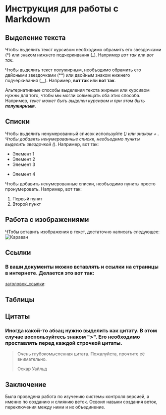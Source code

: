 # Инструкция для работы с Markdown

## Выделение текста

Чтобы выделить текст курсивом необходимо обрамить его звездочками (*) или знаком нижнего подчеркивания (_). Например *вот так* или _вот так_.

Чтобы выделить текст полужирным, необъодимо обрамить его двйоными звездочками (**) или двойным знаком нижнего подчеркивания (__). Например, **вот так** или __вот так__.

Альтернативные способы выделения текста жирным или курсивом нужны для того, чтобы мы могли совмещать оба этих способа. Например, _текст может быть выделен курсивом и при этом быть **полужирным**_.

## Списки

Чтобы выделить ненумерованный список используйте (*) или знаком + .
Чтобы добавить ненумерованные списки, необъодимо пункты выделить звездочкой (*). Например, вот так:
* Элемент 1
* Элемент 2
* Элемент 3
+ Элемент 4

Чтобы добавить ненумерованные списки, необъодимо пункты просто пронумеровать.
Например, вот так:
1. Первый пункт
2. Второй пункт

## Работа с изображениями

ЧТобы вставить изображения в текст, достаточно написать следующее:
![Караван](3.jpg)

## Сcылки
### В ваши документы можно вставлять и ссылки на страницы в интернете. Делается это вот так: 
[заголовок_ссылки](сама_ссылка):

## Таблицы

## Цитаты 
### Иногда какой-то абзац нужно выделить как цитату. В этом случае воспользуйтесь знаком ">". Его необходимо проставлять перед каждой строчкой цитаты.
> Очень глубокомысленная цитата. Пожалуйста, прочтите её внимательно.
>
> Оскар Уайльд

## Заключение
Была проведена работа по изучению системы контроля версией, а именно по созданию и слиянию веток.
Освоил навыки создания веток, переключения между ними и их объединение.
